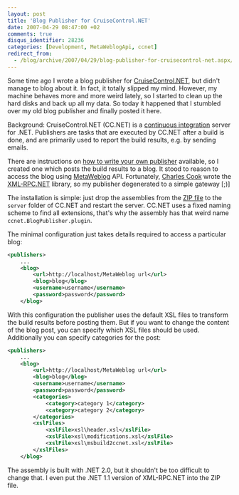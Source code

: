 ```yaml
---
layout: post
title: 'Blog Publisher for CruiseControl.NET'
date: 2007-04-29 08:47:00 +02
comments: true
disqus_identifier: 28236
categories: [Development, MetaWeblogApi, ccnet]
redirect_from:
  - /blog/archive/2007/04/29/blog-publisher-for-cruisecontrol-net.aspx/
---
```


Some time ago I wrote a blog publisher for [CruiseControl.NET](http://ccnet.thoughtworks.com/), but didn't manage to blog about it. In fact, it totally slipped my mind. However, my machine behaves more and more weird lately, so I started to clean up the hard disks and back up all my data. So today it happened that I stumbled over my old blog publisher and finally posted it here.

Background: CruiseControl.NET (CC.NET) is a [continuous integration](http://en.wikipedia.org/wiki/continuous%20integration) server for .NET. Publishers are tasks that are executed by CC.NET after a build is done, and are primarily used to report the build results, e.g. by sending emails.

There are instructions on [how to write your own publisher](http://confluence.public.thoughtworks.org/display/CCNET/Custom+Builder+Plug-in) available, so I created one which posts the build results to a blog. It stood to reason to access the blog using [MetaWeblog](http://en.wikipedia.org/wiki/MetaWeblog) API. Fortunately, [Charles Cook](http://www.cookcomputing.com/blog/index.html) wrote the [XML-RPC.NET](http://www.xml-rpc.net/) library, so my publisher degenerated to a simple gateway [;)]

The installation is simple: just drop the assemblies from the [ZIP file](/files/archive/ccnet.BlogPublisher.plugin.zip) to the `server` folder of CC.NET and restart the server. CC.NET uses a fixed naming scheme to find all extensions, that's why the assembly has that weird name `ccnet.BlogPublisher.plugin`.

The minimal configuration just takes details required to access a particular blog:

``` xml
<publishers>
    ...
    <blog>
        <url>http://localhost/MetaWeblog url</url>
        <blog>blog</blog>
        <username>username</username>
        <password>password</password>
    </blog>
```

With this configuration the publisher uses the default XSL files to transform the build results before posting them. But if you want to change the content of the blog post, you can specify which XSL files should be used. Additionally you can specify categories for the post:

``` xml
<publishers>
    ...
    <blog>
        <url>http://localhost/MetaWeblog url</url>
        <blog>blog</blog>
        <username>username</username>
        <password>password</password>
        <categories>
            <category>category 1</category>
            <category>category 2</category>
        </categories>
        <xslFiles>
            <xslFile>xsl\header.xsl</xslFile>
            <xslFile>xsl\modifications.xsl</xslFile>
            <xslFile>xsl\msbuild2ccnet.xsl</xslFile>
        </xslFiles>
    </blog>
```

The assembly is built with .NET 2.0, but it shouldn't be too difficult to change that. I even put the .NET 1.1 version of XML-RPC.NET into the ZIP file.


